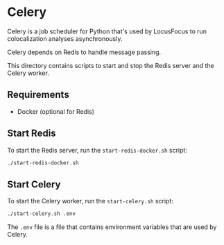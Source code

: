 # Celery

Celery is a job scheduler for Python that's used by LocusFocus to run colocalization analyses asynchronously.

Celery depends on Redis to handle message passing.

This directory contains scripts to start and stop the Redis server and the Celery worker.

## Requirements

- Docker (optional for Redis)

## Start Redis

To start the Redis server, run the `start-redis-docker.sh` script:

```bash
./start-redis-docker.sh
```

## Start Celery

To start the Celery worker, run the `start-celery.sh` script:

```bash
./start-celery.sh .env
```

The `.env` file is a file that contains environment variables that are used by Celery.
